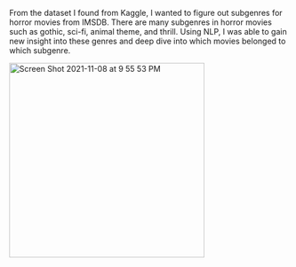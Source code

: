 From the dataset I found from Kaggle, I wanted to figure out subgenres for horror movies from IMSDB. There are many subgenres in horror movies such as gothic, sci-fi, animal theme, and thrill. Using NLP, I was able to gain new insight into these genres and deep dive into which movies belonged to which subgenre.

<img width="351" alt="Screen Shot 2021-11-08 at 9 55 53 PM" src="https://user-images.githubusercontent.com/86501110/140870266-6ac9582e-cc2f-43f1-9dad-bb066ef4b5a1.png">
